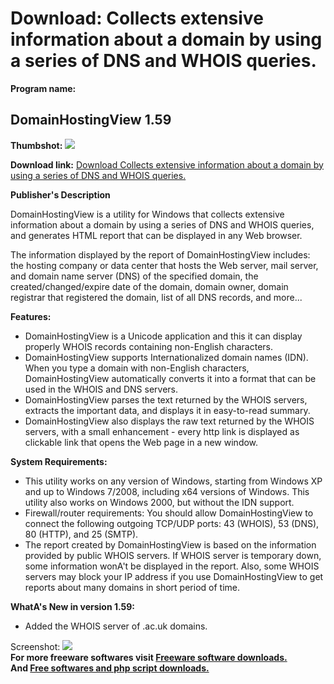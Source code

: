 # Download: Collects extensive information about a domain by using a series of DNS and WHOIS queries.

**Program name:**

## DomainHostingView 1.59

  
**Thumbshot:** ![](http://www.freewarefiles.com/screenshot/domainhostingview_md.jpg)   
  
**Download link:** [Download Collects extensive information about a domain by using a series of DNS and WHOIS queries.](http://freesoftwares.boysofts.com/DomainHostingView_program_70066.html)  
  


**Publisher's Description**  
  


DomainHostingView is a utility for Windows that collects extensive information about a domain by using a series of DNS and WHOIS queries, and generates HTML report that can be displayed in any Web browser. 

The information displayed by the report of DomainHostingView includes: the hosting company or data center that hosts the Web server, mail server, and domain name server (DNS) of the specified domain, the created/changed/expire date of the domain, domain owner, domain registrar that registered the domain, list of all DNS records, and more... 

**Features:**

  * DomainHostingView is a Unicode application and this it can display properly WHOIS records containing non-English characters. 
  * DomainHostingView supports Internationalized domain names (IDN). When you type a domain with non-English characters, DomainHostingView automatically converts it into a format that can be used in the WHOIS and DNS servers. 
  * DomainHostingView parses the text returned by the WHOIS servers, extracts the important data, and displays it in easy-to-read summary. 
  * DomainHostingView also displays the raw text returned by the WHOIS servers, with a small enhancement - every http link is displayed as clickable link that opens the Web page in a new window. 

**System Requirements:**

  * This utility works on any version of Windows, starting from Windows XP and up to Windows 7/2008, including x64 versions of Windows. This utility also works on Windows 2000, but without the IDN support. 
  * Firewall/router requirements: You should allow DomainHostingView to connect the following outgoing TCP/UDP ports: 43 (WHOIS), 53 (DNS), 80 (HTTP), and 25 (SMTP). 
  * The report created by DomainHostingView is based on the information provided by public WHOIS servers. If WHOIS server is temporary down, some information wonA't be displayed in the report. Also, some WHOIS servers may block your IP address if you use DomainHostingView to get reports about many domains in short period of time. 

**WhatA's New in version 1.59:**

  * Added the WHOIS server of .ac.uk domains. 

  
  
Screenshot: ![](http://www.freewarefiles.com/screenshot/domainhostingview.jpg)   
**For more freeware softwares visit [Freeware software downloads.](http://freesoftwares.boysofts.com/)**   
**And [Free softwares and php script downloads.](http://www.boysofts.com/)**
